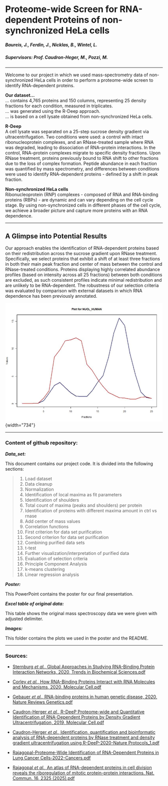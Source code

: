 # Proteome-wide Screen for RNA-dependent Proteins of non-synchronized HeLa cells

##### Baureis, J., Ferdin, J., Nicklas, B., Wintel, L.

##### Supervisors: Prof. Caudron-Heger, M., Pozzi, M.

------------------------------------------------------------------------

Welcome to our project in which we used mass-spectrometry data of non-synchronized HeLa cells in order to perform a proteome-wide screen to identify RNA-dependent proteins.

**Our dataset...**\
... contains 4,765 proteins and 150 columns, representing 25 density fractions for each condition, measured in triplicates.\
... was generated using the R-Deep approach.\
... is based on a cell lysate obtained from non-synchronized HeLa cells.

**R-Deep**\
A cell lysate was separated on a 25-step sucrose density gradient via ultracentrifugation. Two conditions were used: a control with intact ribonucleoprotein complexes, and an RNase-treated sample where RNA was degraded, leading to dissociation of RNA–protein interactions. In the control, RNA–protein complexes migrate to specific density fractions. Upon RNase treatment, proteins previously bound to RNA shift to other fractions due to the loss of complex formation. Peptide abundance in each fraction was quantified by mass spectrometry, and differences between conditions were used to identify RNA-dependent proteins - defined by a shift in peak fraction.

**Non-synchronized HeLa cells**\
Ribonucleoprotein (RNP) complexes - composed of RNA and RNA-binding proteins (RBPs) - are dynamic and can vary depending on the cell cycle stage. By using non-synchronized cells in different phases of the cell cycle, we achieve a broader picture and capture more proteins with an RNA dependence.

------------------------------------------------------------------------

## A Glimpse into Potential Results

Our approach enables the identification of RNA-dependent proteins based on their redistribution across the sucrose gradient upon RNase treatment. Specifically, we select proteins that exhibit a shift of at least three fractions in both their main peak fraction and center of mass between the control and RNase-treated conditions. Proteins displaying highly correlated abundance profiles (based on intensity across all 25 fractions) between both conditions are excluded, as such consistent profiles indicate minimal redistribution and are unlikely to be RNA-dependent. The robustness of our selection criteria was evaluated by comparison with external datasets in which RNA dependence has been previously annotated.

![Fig. 1: Plot of the NUCL_HUMAN protein showing a significant shift of the RNASE compared to the control.](Images/NUCL_HUMAN_Plot.jpeg){width="734"}

------------------------------------------------------------------------

### Content of github repository:

***Data_set:***

This document contains our project code. It is divided into the following sections:

> 1.  Load dataset
> 2.  Data cleanup
> 3.  Normalization
> 4.  Identification of local maxima as fit parameters
> 5.  Identification of shoulders
> 6.  Total count of maxima (peaks and shoulders) per protein
> 7.  Identification of proteins with different maxima amount in ctrl vs rnase
> 8.  Add center of mass values
> 9.  Correlation functions
> 10. First criterion for data set purification
> 11. Second criterion for data set purification
> 12. Combining purified data sets
> 13. t-test
> 14. Further visualization/interpretation of purified data
> 15. Evaluation of selection criteria
> 16. Principle Component Analysis
> 17. k-means clustering
> 18. Linear regression analysis

***Poster:***

This PowerPoint contains the poster for our final presentation.

***Excel table of original data:***

This table shows the original mass spectroscopy data we were given with adjusted delimiter.

***Images:***

This folder contains the plots we used in the poster and the README.

------------------------------------------------------------------------

### Sources:

-   [Sternburg *et al.*, Global Approaches in Studying RNA-Binding Protein Interaction Networks, 2020, Trends in Biochemical Sciences.pdf](https://github.com/user-attachments/files/19981693/Sternburg.et.al.Global.Approaches.in.Studying.RNA-Binding.Protein.Interaction.Networks.2020.Trends.in.Biochemical.Sciences.pdf)

-   [Corley *et al.*, How RNA-Binding Proteins Interact with RNA Molecules and Mechanisms, 2020, Molecular Cell.pdf](https://github.com/user-attachments/files/19981705/Corley.et.al.How.RNA-Binding.Proteins.Interact.with.RNA.Molecules.and.Mechanisms.2020.Molecular.Cell.pdf)

-   [Gebauer *et al*., RNA-binding proteins in human genetic disease, 2020, Nature Reviews Genetics.pdf](https://github.com/user-attachments/files/19981707/Gebauer.et.al.RNA-binding.proteins.in.human.genetic.disease.2020.Nature.Reviews.Genetics.pdf)

-   [Caudron-Herger *et al.*, R-DeeP Proteome-wide and Quantitative Identification of RNA-Dependent Proteins by Density Gradient Ultracentrifugation, 2019, Molecular Cell.pdf](https://github.com/user-attachments/files/19981712/Caudron-Herger.et.al.R-DeeP.Proteome-wide.and.Quantitative.Identification.of.RNA-Dependent.Proteins.by.Density.Gradient.Ultracentrifugation.2019.Molecular.Cell.pdf)

-   [Caudron-Herger *et al*., Identification, quantification and bioinformatic analysis of RNA-dependent proteins by RNase treatment and density gradient ultracentrifugation using R-DeeP-2020-Nature Protocols_1.pdf](https://github.com/user-attachments/files/19981715/Caudron-Herger-Identification.quantification.and.bioinformatic.analysis.of.RNA-dependent.proteins.by.RNase.treatment.and.density.gradient.ultracentrifugation.using.R-DeeP-2020-Nature.Protocols_1.pdf)

-   [Rajagopal-Proteome-Wide Identification of RNA-Dependent Proteins in Lung Cancer Cells-2022-Cancers.pdf](https://github.com/user-attachments/files/19981723/Rajagopal-Proteome-Wide.Identification.of.RNA-Dependent.Proteins.in.Lung.Cancer.Cells-2022-Cancers.pdf)

-   [Rajagopal *et al.*, An atlas of RNA-dependent proteins in cell division reveals the riboregulation of mitotic protein-protein interactions. Nat. Commun. 16, 2325 (2025).pdf](https://github.com/user-attachments/files/19981728/Rajagopal.et.al.An.atlas.of.RNA-dependent.proteins.in.cell.division.reveals.the.riboregulation.of.mitotic.protein-protein.interactions.Nat.Commun.16.2325.2025.pdf)
